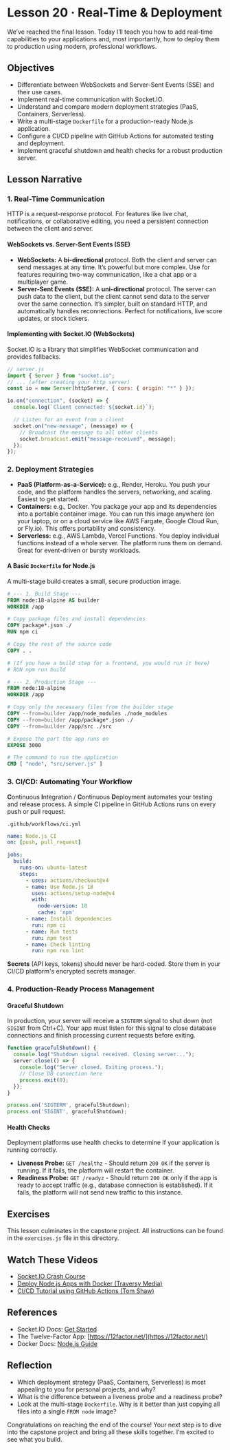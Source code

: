 # Lesson 20 · Real-Time & Deployment

We’ve reached the final lesson. Today I’ll teach you how to add real-time capabilities to your applications and, most importantly, how to deploy them to production using modern, professional workflows.

## Objectives
- Differentiate between WebSockets and Server-Sent Events (SSE) and their use cases.
- Implement real-time communication with Socket.IO.
- Understand and compare modern deployment strategies (PaaS, Containers, Serverless).
- Write a multi-stage `Dockerfile` for a production-ready Node.js application.
- Configure a CI/CD pipeline with GitHub Actions for automated testing and deployment.
- Implement graceful shutdown and health checks for a robust production server.

## Lesson Narrative

### 1. Real-Time Communication
HTTP is a request-response protocol. For features like live chat, notifications, or collaborative editing, you need a persistent connection between the client and server.

#### WebSockets vs. Server-Sent Events (SSE)
- **WebSockets:** A **bi-directional** protocol. Both the client and server can send messages at any time. It’s powerful but more complex. Use for features requiring two-way communication, like a chat app or a multiplayer game.
- **Server-Sent Events (SSE):** A **uni-directional** protocol. The server can push data to the client, but the client cannot send data to the server over the same connection. It’s simpler, built on standard HTTP, and automatically handles reconnections. Perfect for notifications, live score updates, or stock tickers.

#### Implementing with Socket.IO (WebSockets)
Socket.IO is a library that simplifies WebSocket communication and provides fallbacks.

```javascript
// server.js
import { Server } from "socket.io";
// ... (after creating your http server)
const io = new Server(httpServer, { cors: { origin: "*" } });

io.on("connection", (socket) => {
  console.log(`Client connected: ${socket.id}`);

  // Listen for an event from a client
  socket.on("new-message", (message) => {
    // Broadcast the message to all other clients
    socket.broadcast.emit("message-received", message);
  });
});
```

### 2. Deployment Strategies
- **PaaS (Platform-as-a-Service):** e.g., Render, Heroku. You push your code, and the platform handles the servers, networking, and scaling. Easiest to get started.
- **Containers:** e.g., Docker. You package your app and its dependencies into a portable container image. You can run this image anywhere (on your laptop, or on a cloud service like AWS Fargate, Google Cloud Run, or Fly.io). This offers portability and consistency.
- **Serverless:** e.g., AWS Lambda, Vercel Functions. You deploy individual functions instead of a whole server. The platform runs them on demand. Great for event-driven or bursty workloads.

#### A Basic `Dockerfile` for Node.js
A multi-stage build creates a small, secure production image.

```dockerfile
# --- 1. Build Stage ---
FROM node:18-alpine AS builder
WORKDIR /app

# Copy package files and install dependencies
COPY package*.json ./
RUN npm ci

# Copy the rest of the source code
COPY . .

# (If you have a build step for a frontend, you would run it here)
# RUN npm run build

# --- 2. Production Stage ---
FROM node:18-alpine
WORKDIR /app

# Copy only the necessary files from the builder stage
COPY --from=builder /app/node_modules ./node_modules
COPY --from=builder /app/package*.json ./
COPY --from=builder /app/src ./src

# Expose the port the app runs on
EXPOSE 3000

# The command to run the application
CMD [ "node", "src/server.js" ]
```

### 3. CI/CD: Automating Your Workflow
**C**ontinuous **I**ntegration / **C**ontinuous **D**eployment automates your testing and release process. A simple CI pipeline in GitHub Actions runs on every push or pull request.

`.github/workflows/ci.yml`
```yaml
name: Node.js CI
on: [push, pull_request]

jobs:
  build:
    runs-on: ubuntu-latest
    steps:
      - uses: actions/checkout@v4
      - name: Use Node.js 18
        uses: actions/setup-node@v4
        with:
          node-version: 18
          cache: 'npm'
      - name: Install dependencies
        run: npm ci
      - name: Run tests
        run: npm test
      - name: Check linting
        run: npm run lint
```
**Secrets** (API keys, tokens) should never be hard-coded. Store them in your CI/CD platform's encrypted secrets manager.

### 4. Production-Ready Process Management

#### Graceful Shutdown
In production, your server will receive a `SIGTERM` signal to shut down (not `SIGINT` from Ctrl+C). Your app must listen for this signal to close database connections and finish processing current requests before exiting.

```javascript
function gracefulShutdown() {
  console.log("Shutdown signal received. Closing server...");
  server.close(() => {
    console.log("Server closed. Exiting process.");
    // Close DB connection here
    process.exit(0);
  });
}

process.on('SIGTERM', gracefulShutdown);
process.on('SIGINT', gracefulShutdown);
```

#### Health Checks
Deployment platforms use health checks to determine if your application is running correctly.
- **Liveness Probe:** `GET /healthz` - Should return `200 OK` if the server is running. If it fails, the platform will restart the container.
- **Readiness Probe:** `GET /readyz` - Should return `200 OK` only if the app is ready to accept traffic (e.g., database connection is established). If it fails, the platform will not send new traffic to this instance.

## Exercises

This lesson culminates in the capstone project. All instructions can be found in the `exercises.js` file in this directory.

## Watch These Videos
- [Socket.IO Crash Course](https://www.youtube.com/watch?v=ZKEqqIO7n-k)
- [Deploy Node.js Apps with Docker (Traversy Media)](https://www.youtube.com/watch?v=pTFZFxd4hOI)
- [CI/CD Tutorial using GitHub Actions (Tom Shaw)](https://www.youtube.com/watch?v=YLtlz88zrLg)

## References
- Socket.IO Docs: [Get Started](https://socket.io/docs/v4/)
- The Twelve-Factor App: [https://12factor.net/](https://12factor.net/)
- Docker Docs: [Node.js Guide](https://docs.docker.com/language/nodejs/)

## Reflection
- Which deployment strategy (PaaS, Containers, Serverless) is most appealing to you for personal projects, and why?
- What is the difference between a liveness probe and a readiness probe?
- Look at the multi-stage `Dockerfile`. Why is it better than just copying all files into a single `FROM node` image?

Congratulations on reaching the end of the course! Your next step is to dive into the capstone project and bring all these skills together. I’m excited to see what you build.